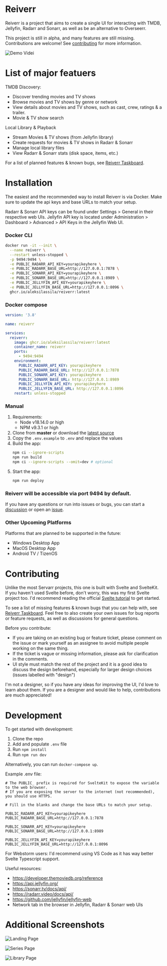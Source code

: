 # Reiverr

Reiverr is a project that aims to create a single UI for interacting with TMDB, Jellyfin, Radarr and Sonarr, as well as be an alternative to Overseerr.

This project is still in alpha, and many features are still missing. Contributions are welcome! See [contributing](#Contributing) for more information.

![Demo Videi](images/reiverr-demo.gif)

# List of major featuers

TMDB Discovery:

- Discover trending movies and TV shows
- Browse movies and TV shows by genre or network
- View details about movies and TV shows, such as cast, crew, ratings & a trailer.
- Movie & TV show search

Local Library & Playback

- Stream Movies & TV shows (from Jellyfin library)
- Create requests for movies & TV shows in Radarr & Sonarr
- Manage local library files
- View Radarr & Sonarr stats (disk space, items, etc.)

For a list of planned features & known bugs, see [Reiverr Taskboard](https://github.com/users/aleksilassila/projects/5).

# Installation

The easiest and the recommended way to install Reiverr is via Docker. Make sure to update the api keys and base URLs to match your setup.

Radarr & Sonarr API keys can be found under Settings > General in their respective web UIs. Jellyfin API key is located under Administration > Dashboard > Advanced > API Keys in the Jellyfin Web UI.

### Docker CLI

```sh
docker run -it --init \
  --name reiverr \
  --restart unless-stopped \
  -p 9494:9494 \
  -e PUBLIC_RADARR_API_KEY=yourapikeyhere \
  -e PUBLIC_RADARR_BASE_URL=http://127.0.0.1:7878 \
  -e PUBLIC_SONARR_API_KEY=yourapikeyhere \
  -e PUBLIC_SONARR_BASE_URL=http://127.0.0.1:8989 \
  -e PUBLIC_JELLYFIN_API_KEY=yourapikeyhere \
  -e PUBLIC_JELLYFIN_BASE_URL=http://127.0.0.1:8096 \
  ghcr.io/aleksilassila/reiverr:latest
```

### Docker compose

```yaml
version: '3.8'

name: reiverr

services:
  reiverr:
    image: ghcr.io/aleksilassila/reiverr:latest
    container_name: reiverr
    ports:
      - 9494:9494
    environment:
      PUBLIC_RADARR_API_KEY: yourapikeyhere
      PUBLIC_RADARR_BASE_URL: http://127.0.0.1:7878
      PUBLIC_SONARR_API_KEY: yourapikeyhere
      PUBLIC_SONARR_BASE_URL: http://127.0.0.1:8989
      PUBLIC_JELLYFIN_API_KEY: yourapikeyhere
      PUBLIC_JELLYFIN_BASE_URL: http://127.0.0.1:8096
    restart: unless-stopped
```

### Manual

1. Requirements:
    - Node v18.14.0 or high
    - NPM v9.3.1 or high
1. Clone from **master** or download the [latest source](https://github.com/aleksilassila/reiverr/releases)
1. Copy the `.env.example` to `.env` and replace the values
1. Build the app:
    ```sh
    npm ci --ignore-scripts
    npm run build
    npm ci --ignore-scripts --omit=dev # optional
    ```
1. Start the app:
    ```sh
    npm run deploy
    ```

### Reiverr will be accessible via port 9494 by default.

If you have any questions or run into issues or bugs, you can start a [discussion](https://github.com/aleksilassila/reiverr/discussions) or open an [issue](https://github.com/aleksilassila/reiverr/issues).

### Other Upcoming Platforms

Platforms that are planned to be supported in the future:

- Windows Desktop App
- MacOS Desktop App
- Android TV / TizenOS

# Contributing

Unlike the most Servarr projects, this one is built with Svelte and SvelteKit. If you haven't used Svelte before, don't worry, this was my first Svelte project too. I'd recommend reading the official [Svelte tutorial](https://learn.svelte.dev/tutorial/welcome-to-svelte) to get started.

To see a list of missing features & known bugs that you can help with, see [Reiverr Taskboard](https://github.com/users/aleksilassila/projects/5). Feel free to also create your own issues for bug reports or feature requests, as well as discussions for general questions.

Before you contribute:

- If you are taking on an existing bug or feature ticket, please comment on the issue or mark yourself as an assignee to avoid multiple people working on the same thing.
- If the ticket is vague or missing information, please ask for clarification in the comments.
- UI style must match the rest of the project and it is a good idea to discuss the design beforehand, especially for larger design choices (issues labelled with "design")

I'm not a designer, so if you have any ideas for improving the UI, I'd love to learn about them. If you are a designer and would like to help, contributions are much appreciated!

# Development

To get started with development:

1. Clone the repo
2. Add and populate `.env` file
3. Run `npm install`
4. Run `npm run dev`

Alternatively, you can run `docker-compose up`.

Example .env file:

```env
# The PUBLIC_ prefix is required for SvelteKit to expose the variable to the web browser.
# If you are exposing the server to the internet (not recommended), you should use HTTPS.

# Fill in the blanks and change the base URLs to match your setup.

PUBLIC_RADARR_API_KEY=yourapikeyhere
PUBLIC_RADARR_BASE_URL=http://127.0.0.1:7878

PUBLIC_SONARR_API_KEY=yourapikeyhere
PUBLIC_SONARR_BASE_URL=http://127.0.0.1:8989

PUBLIC_JELLYFIN_API_KEY=yourapikeyhere
PUBLIC_JELLYFIN_BASE_URL=http://127.0.0.1:8096
```

For Webstorm users: I'd recommend using VS Code as it has way better Svelte Typescript support.

Useful resources:

- https://developer.themoviedb.org/reference
- https://api.jellyfin.org/
- https://sonarr.tv/docs/api/
- https://radarr.video/docs/api/
- https://github.com/jellyfin/jellyfin-web
- Network tab in the browser in Jellyfin, Radarr & Sonarr web UIs

# Additional Screenshots

![Landing Page](images/screenshot-1.png)

![Series Page](images/screenshot-2.png)

![Library Page](images/screenshot-3.png)
